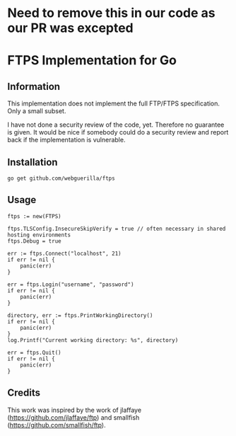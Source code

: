 # Need to remove this in our code as our PR was excepted

# FTPS Implementation for Go

## Information
This implementation does not implement the full FTP/FTPS specification. Only a small subset.

I have not done a security review of the code, yet. Therefore no guarantee is given. It would be nice if somebody could do a security review and report back if the implementation is vulnerable.

## Installation
	go get github.com/webguerilla/ftps

## Usage
	ftps := new(FTPS)

	ftps.TLSConfig.InsecureSkipVerify = true // often necessary in shared hosting environments
	ftps.Debug = true

	err := ftps.Connect("localhost", 21)
	if err != nil {
		panic(err)
	}

	err = ftps.Login("username", "password")
	if err != nil {
		panic(err)
	}

	directory, err := ftps.PrintWorkingDirectory()
	if err != nil {
		panic(err)
	}
	log.Printf("Current working directory: %s", directory)

	err = ftps.Quit()
	if err != nil {
		panic(err)
	}

## Credits
This work was inspired by the work of jlaffaye (https://github.com/jlaffaye/ftp) and smallfish (https://github.com/smallfish/ftp).

